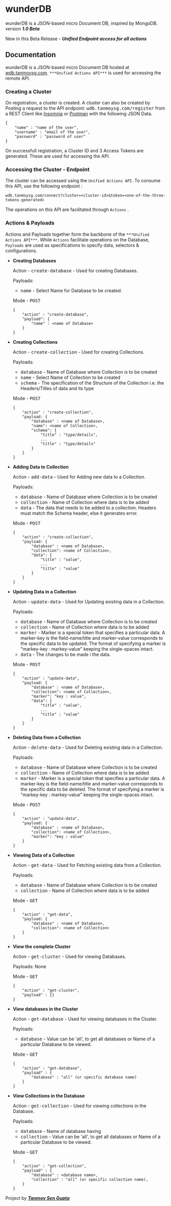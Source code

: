 # wunderDB
wunderDB is a JSON-based micro Document DB, inspired by MongoDB.
version ***1.0 Beta***

New in this Beta Release - ***Unified Endpoint access for all actions***


## Documentation

wunderDB is a JSON-based micro Document DB hosted at [wdb.tanmoysg.com](https://wdb.tanmoysg.com). ``` ***Unified Actions API*** ``` is used for accessing the remote API.

### Creating a Cluster

On registration, a cluster is created. A cluster can also be created by Posting a request to the API endpoint: <kbd>wdb.tanmoysg.com/register</kbd> from a REST Client like [Insomnia](https://insomnia.rest/) or [Postman](https://www.postman.com/) with the following JSON Data.

```
{  
    "name" : "name of the user",
    "username" : "email of the user",
    "password" : "password of user" 
}
```

On successfull registration, a Cluster ID and 3 Access Tokens are generated. These are used for accessing the API.

### Accessing the Cluster - Endpoint

The cluster can be accessed using the ```Unified Actions API```. To consume this API, use the following endpoint :
```
wdb.tanmoysg.com/connect?cluster=<cluster-id>&token=<one-of-the-three-tokens-generated>
```
The operations on this API are facilitated through ```Actions``` .

### Actions & Payloads

Actions and Payloads together form the backbone of the ``` ***Unified Actions API*** ```. While ```Actions``` facilitate operations on the Database, ```Payloads``` are used as specifications to specify data, selectors & configurations. 

- **Creating Databases**
  
    Action - <kbd>create-database</kbd> - Used for creating Databases.
  
    Payloads:
    - <kbd>name</kbd> - Select Name for Database to be created.
    
    Mode - <kbd>POST</kbd>
    
    ```
    {
        "action" : "create-database",
        "payload": {
            "name" : <name of Database>
        }
    }
    ```
    
- **Creating Collections**
  
    Action - <kbd>create-collection</kbd> - Used for creating Collections.
  
    Payloads:
    - <kbd>database</kbd> - Name of Database where Collection is to be created
    - <kbd>name</kbd> - Select Name of Collection to be created<br/>  
    - <kbd>schema</kbd> - The specification of the Structure of the Collection i.e. the Headers/Titles of data and its type<br/> 
      
    Mode - <kbd>POST</kbd>
    
    ```
    {
        "action" : "create-collection",
        "payload: {
            "database" : <name of Database>,
            "name": <name of Collection>,
            "schema": {
                "title" : "type/details",
                ...
                "title" : "type/details"
            }
        }
    }
    ```

- **Adding Data to Collection**
  
    Action - <kbd>add-data</kbd> - Used for Adding new data to a Collection.
  
    Payloads:
    - <kbd>database</kbd> - Name of Database where Collection is to be created
    - <kbd>collection</kbd> - Name of Collection where data is to be added
    - <kbd>data</kbd> - The data that needs to be added to a collection. Headers must match the Schema header, else it generates error.
        
    Mode - <kbd>POST</kbd>
        
    ```
    {
        "action" : "create-collection",
        "payload: {
            "database" : <name of Database>,
            "collection": <name of Collection>,
            "data": {
                "title" : "value",
                ...
                "title" : "value"
            }
        }
    }
    ```
    
- **Updating Data in a Collection**
  
    Action - <kbd>update-data</kbd> - Used for Updating existing data in a Collection.
  
    Payloads:
    - <kbd>database</kbd> - Name of Database where Collection is to be created
    - <kbd>collection</kbd> - Name of Collection where data is to be added
    - <kbd>marker</kbd> - Marker is a special token that specifies a particular data. A marker-key is the field-name/title and marker-value corresponds to the specific data to be updated. The format of specifying a marker is "markey-key : markey-value" keeping the single-spaces intact.
    - <kbd>data</kbd> - The changes to be made i the data. 
            
    Mode - <kbd>POST</kbd>
    
    ```
    {
        "action" : "update-data",
        "payload: {
            "database" : <name of Database>,
            "collection": <name of Collection>,
            "marker": "key : value",
            "data": {
                "title" : "value",
                ...
                "title" : "value"
            }
        }
    }
    ```

- **Deleting Data from a Collection**
  
    Action - <kbd>delete-data</kbd> - Used for Deleting existing data in a Collection.
  
    Payloads:
    - <kbd>database</kbd> - Name of Database where Collection is to be created
    - <kbd>collection</kbd> - Name of Collection where data is to be added
    - <kbd>marker</kbd> - Marker is a special token that specifies a particular data. A marker-key is the field-name/title and marker-value corresponds to the specific data to be deleted. The format of specifying a marker is "markey-key : markey-value" keeping the single-spaces intact.
            
    Mode - <kbd>POST</kbd>
    
    ```
    {
        "action" : "update-data",
        "payload: {
            "database" : <name of Database>,
            "collection": <name of Collection>,
            "marker": "key : value"
        }
    }
    ```
    
- **Viewing Data of a Collection**
  
    Action - <kbd>get-data</kbd> - Used for Fetching existing data from a Collection.
  
    Payloads:
    - <kbd>database</kbd> - Name of Database where Collection is to be created
    - <kbd>collection</kbd> - Name of Collection where data is to be added
            
    Mode - <kbd>GET</kbd>
    
    ```
    {
        "action" : "get-data",
        "payload: {
            "database" : <name of Database>,
            "collection": <name of Collection>
        }
    }
    ```
    
- **View the complete Cluster**
  
    Action - <kbd>get-cluster</kbd> - Used for viewing Databases.
  
    Payloads: None
                
    Mode - <kbd>GET</kbd>
    
    ```
    {
        "action" : "get-cluster",
        "payload" : {}
    }
    ```
    
- **View databases in the Cluster**
  
    Action - <kbd>get-database</kbd> - Used for viewing databases in the Cluster.
  
    Payloads:
    - <kbd>database</kbd> - Value can be 'all', to get all databases or Name of a particular Database to be viewed.
                
    Mode - <kbd>GET</kbd>
    
    ```
    {
        "action" : "get-database",
        "payload" : {
            "database" : "all" (or specific database name)
        }
    }
    ```
    
- **View Collections in the Database**
  
    Action - <kbd>get-collection</kbd> - Used for viewing collections in the Database.
  
    Payloads:
    - <kbd>database</kbd> - Name of database having 
    - <kbd>collection</kbd> - Value can be 'all', to get all databases or Name of a particular Database to be viewed.
                
    Mode - <kbd>GET</kbd>
    
    ```
    {
        "action" : "get-collection",
        "payload" : {
            "database" : <database name>,
            "collection" : "all" (or specific collection name),
        }
    }
    ```
    
 
     


Project by ***[Tanmoy Sen Gupta](https://www.tanmoysg.com)***
